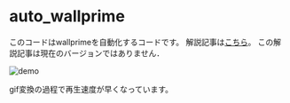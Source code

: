 # auto_wallprime
このコードはwallprimeを自動化するコードです。
解説記事は[こちら](https://qiita.com/taxfree_python/items/4573ee4b83a73387e58e)。 この解説記事は現在のバージョンではありません．

![demo](https://raw.githubusercontent.com/wiki/taxfree-python/auto_wallprime/demo.gif)  


gif変換の過程で再生速度が早くなっています。
